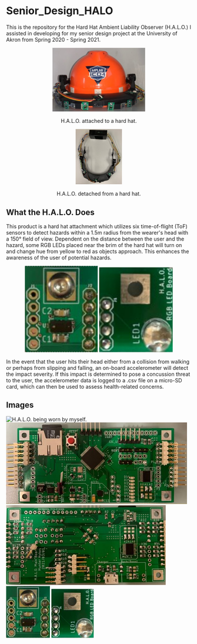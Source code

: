 # Senior_Design_HALO

This is the repository for the Hard Hat Ambient Liability Observer (H.A.L.O.) I assisted in developing for my senior design project at the University of Akron from Spring 2020 - Spring 2021.

<p align="center">
  <img width="50%" height="50%" src="https://github.com/HunterHykes/Senior_Design_HALO/raw/main/Images/HardHat.png">
  
<p align="center">H.A.L.O. attached to a hard hat.</p>
</p>



<p align="center">
  <img width="25%" height="25%" src="https://github.com/HunterHykes/Senior_Design_HALO/raw/main/Images/HALO_detached.png">
  
<p align="center">H.A.L.O. detached from a hard hat.</p>
</p>


## What the H.A.L.O. Does
This product is a hard hat attachment which utilizes six time-of-flight (ToF) sensors to detect hazards within a 1.5m radius from the wearer's head with a 150° field of view. Dependent on the distance between the user and the hazard, some RGB LEDs placed near the brim of the hard hat will turn on and change hue from yellow to red as objects approach. This enhances the awareness of the user of potential hazards.

<div width="100%">
  <p align="center">
    <img src="https://github.com/HunterHykes/Senior_Design_HALO/raw/main/Images/HALO_ToF.png" width="198" />
    <img src="https://github.com/HunterHykes/Senior_Design_HALO/raw/main/Images/HALO_RGB.png" width="200" /> 
  </p>
</div>


In the event that the user hits their head either from a collision from walking or perhaps from slipping and falling, an on-board accelerometer will detect the impact severity. If this impact is determined to pose a concussion threat to the user, the accelerometer data is logged to a .csv file on a micro-SD card, which can then be used to assess health-related concerns.

## Images

<!--- ![H.A.L.O. attached to a hard hat.](https://github.com/HunterHykes/Senior_Design_HALO/raw/main/Images/HardHat.png) --->
<!--- ![H.A.L.O. detached from a hard hat.](https://github.com/HunterHykes/Senior_Design_HALO/raw/main/Images/HALO_detached.png) --->
![H.A.L.O. being worn by myself.](https://github.com/HunterHykes/Senior_Design_HALO/raw/main/Images/HALO.JPG)
![H.A.L.O. Main Board (top).](https://github.com/HunterHykes/Senior_Design_HALO/raw/main/Images/HALO_Main_top.png)
![H.A.L.O. Main Board (bottom).](https://github.com/HunterHykes/Senior_Design_HALO/raw/main/Images/HALO_Main_bottom.png)
![H.A.L.O. Time-of-Flight Board.](https://github.com/HunterHykes/Senior_Design_HALO/raw/main/Images/HALO_ToF.png)
![H.A.L.O. RGB LED Board.](https://github.com/HunterHykes/Senior_Design_HALO/raw/main/Images/HALO_RGB.png)
